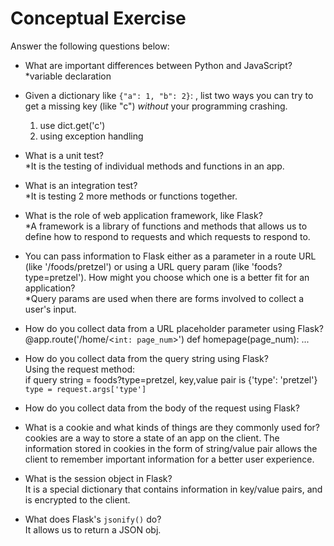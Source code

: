 # Conceptual Exercise

Answer the following questions below:

- What are important differences between Python and JavaScript?  
    *variable declaration

- Given a dictionary like ``{"a": 1, "b": 2}``: , list two ways you
  can try to get a missing key (like "c") *without* your programming
  crashing.  
   1. use dict.get('c')
   2. using exception handling

- What is a unit test?  
    *It is the testing of individual methods and functions in an app.

- What is an integration test?  
    *It is testing 2 more methods or functions together.

- What is the role of web application framework, like Flask?  
  *A framework is a library of functions and methods that allows us to define how to respond to requests and which requests to respond to.
- You can pass information to Flask either as a parameter in a route URL  
  (like '/foods/pretzel') or using a URL query param  (like
  'foods?type=pretzel'). How might you choose which one is a better fit
  for an application?  
    *Query params are used when there are forms involved to collect a user's input.

- How do you collect data from a URL placeholder parameter using Flask?  
  @app.route('/home/<`int: page_num`>')
  def homepage(page_num):
      ...

- How do you collect data from the query string using Flask?  
    Using the request method:  
    if query string = foods?type=pretzel, key,value pair is {'type': 'pretzel'}  
    `type = request.args['type']`

- How do you collect data from the body of the request using Flask?  

- What is a cookie and what kinds of things are they commonly used for?
    cookies are a way to store a state of an app on the client. The information stored in cookies in the form of string/value pair allows the client to remember important information for a better user experience.  

- What is the session object in Flask?  
    It is a special dictionary that contains information in key/value pairs, and is encrypted to the client.

- What does Flask's `jsonify()` do?  
  It allows us to return a JSON obj.
  